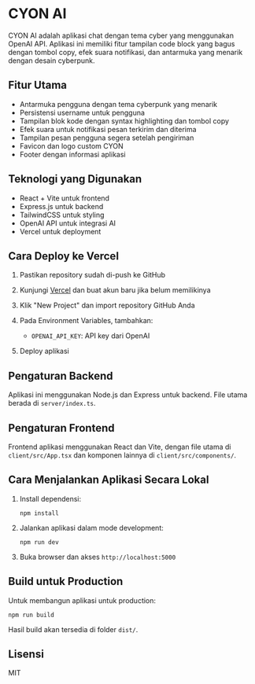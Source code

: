 # CYON AI 

CYON AI adalah aplikasi chat dengan tema cyber yang menggunakan OpenAI API. Aplikasi ini memiliki fitur tampilan code block yang bagus dengan tombol copy, efek suara notifikasi, dan antarmuka yang menarik dengan desain cyberpunk.

## Fitur Utama

- Antarmuka pengguna dengan tema cyberpunk yang menarik
- Persistensi username untuk pengguna
- Tampilan blok kode dengan syntax highlighting dan tombol copy
- Efek suara untuk notifikasi pesan terkirim dan diterima
- Tampilan pesan pengguna segera setelah pengiriman
- Favicon dan logo custom CYON
- Footer dengan informasi aplikasi

## Teknologi yang Digunakan

- React + Vite untuk frontend
- Express.js untuk backend
- TailwindCSS untuk styling
- OpenAI API untuk integrasi AI
- Vercel untuk deployment

## Cara Deploy ke Vercel

1. Pastikan repository sudah di-push ke GitHub

2. Kunjungi [Vercel](https://vercel.com) dan buat akun baru jika belum memilikinya

3. Klik "New Project" dan import repository GitHub Anda

4. Pada Environment Variables, tambahkan:
   - `OPENAI_API_KEY`: API key dari OpenAI

5. Deploy aplikasi

## Pengaturan Backend

Aplikasi ini menggunakan Node.js dan Express untuk backend. File utama berada di `server/index.ts`.

## Pengaturan Frontend

Frontend aplikasi menggunakan React dan Vite, dengan file utama di `client/src/App.tsx` dan komponen lainnya di `client/src/components/`.

## Cara Menjalankan Aplikasi Secara Lokal

1. Install dependensi:
   ```
   npm install
   ```

2. Jalankan aplikasi dalam mode development:
   ```
   npm run dev
   ```

3. Buka browser dan akses `http://localhost:5000`

## Build untuk Production

Untuk membangun aplikasi untuk production:

```
npm run build
```

Hasil build akan tersedia di folder `dist/`.

## Lisensi

MIT
